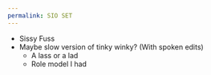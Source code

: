 ```yaml
---
permalink: SIO SET
---
```

- Sissy Fuss 
- Maybe slow version of tinky winky? (With spoken edits) 
	- A lass or a lad 
	- Role model I had